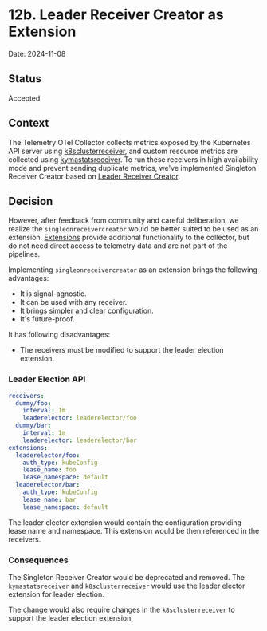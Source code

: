 # 12b. Leader Receiver Creator as Extension

Date: 2024-11-08

## Status

Accepted

## Context

The Telemetry OTel Collector collects metrics exposed by the Kubernetes API server using [k8sclusterreceiver](https://github.com/open-telemetry/opentelemetry-collector-contrib/tree/main/receiver/k8sclusterreceiver), 
and custom resource metrics are collected using [kymastatsreceiver](https://github.com/kyma-project/opentelemetry-collector-components/tree/main/receiver/kymastatsreceiver). 
To run these receivers in high availability mode and prevent sending duplicate metrics, we've implemented Singleton Receiver Creator based on [Leader Receiver Creator](./012a-leader-receiver-creator.md).

## Decision
However, after feedback from community and careful deliberation, we realize the `singleonreceivercreator` would be better suited to be used as an extension.
[Extensions](https://github.com/open-telemetry/opentelemetry-collector/blob/main/extension/README.md?plain=1) provide additional functionality to the collector, but do not need direct access to telemetry data and are not part of the pipelines.

Implementing `singleonreceivercreator` as an extension brings the following advantages:
- It is signal-agnostic.
- It can be used with any receiver.
- It brings simpler and clear configuration.
- It's future-proof.

It has following disadvantages:
- The receivers must be modified to support the leader election extension.


### Leader Election API

```yaml
receivers:
  dummy/foo:
    interval: 1m
    leaderelector: leaderelector/foo
  dummy/bar:
    interval: 1m
    leaderelector: leaderelector/bar
extensions:
  leaderelector/foo:
    auth_type: kubeConfig
    lease_name: foo
    lease_namespace: default
  leaderelector/bar:
    auth_type: kubeConfig
    lease_name: bar
    lease_namespace: default
```

The leader elector extension would contain the configuration providing lease name and namespace. This extension would be then referenced in the receivers.

### Consequences
The Singleton Receiver Creator would be deprecated and removed. The `kymastatsreceiver` and `k8sclusterreceiver` would use the leader elector extension for leader election.

The change would also require changes in the `k8sclusterreceiver` to support the leader election extension.


